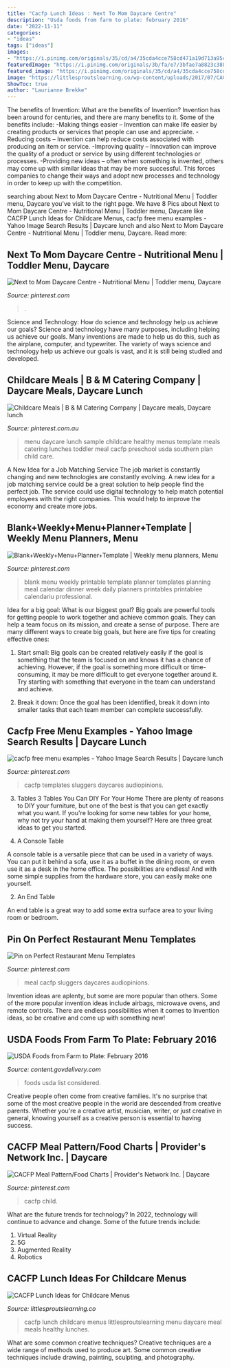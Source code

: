 ```yaml
---
title: "Cacfp Lunch Ideas : Next To Mom Daycare Centre"
description: "Usda foods from farm to plate: february 2016"
date: "2022-11-11"
categories:
- "ideas"
tags: ["ideas"]
images:
- "https://i.pinimg.com/originals/35/cd/a4/35cda4cce758cd471a19d713a95c1918.jpg"
featuredImage: "https://i.pinimg.com/originals/3b/fa/e7/3bfae7a8823c3883ccce6234ab5e3591.jpg"
featured_image: "https://i.pinimg.com/originals/35/cd/a4/35cda4cce758cd471a19d713a95c1918.jpg"
image: "https://littlesproutslearning.co/wp-content/uploads/2017/07/CACFP-Lunch-Ideas-for-Childcare.jpg"
ShowToc: true
author: "Laurianne Brekke"
---
```



The benefits of Invention: What are the benefits of Invention?
Invention has been around for centuries, and there are many benefits to it. Some of the benefits include: 
-Making things easier – Invention can make life easier by creating products or services that people can use and appreciate. 
-Reducing costs – Invention can help reduce costs associated with producing an item or service. 
-Improving quality – Innovation can improve the quality of a product or service by using different technologies or processes. 
-Providing new ideas – often when something is invented, others may come up with similar ideas that may be more successful. This forces companies to change their ways and adopt new processes and technology in order to keep up with the competition.

	

		
searching about Next to Mom Daycare Centre - Nutritional Menu | Toddler menu, Daycare you've visit to the right page. We have 8 Pics about Next to Mom Daycare Centre - Nutritional Menu | Toddler menu, Daycare like CACFP Lunch Ideas for Childcare Menus, cacfp free menu examples - Yahoo Image Search Results | Daycare lunch and also Next to Mom Daycare Centre - Nutritional Menu | Toddler menu, Daycare. Read more:
		
    
## Next To Mom Daycare Centre - Nutritional Menu | Toddler Menu, Daycare

<img loading=lazy src="https://i.pinimg.com/originals/3b/fa/e7/3bfae7a8823c3883ccce6234ab5e3591.jpg" onerror="this.onerror=null;this.src='https://tse4.mm.bing.net/th?id=OIP.QKuUgp89QCARYD99Gd9eUAHaFu&amp;pid=15.1';" alt="Next to Mom Daycare Centre - Nutritional Menu | Toddler menu, Daycare">

_Source: pinterest.com_

>. 

	

Science and Technology: How do science and technology help us achieve our goals?
Science and technology have many purposes, including helping us achieve our goals. Many inventions are made to help us do this, such as the airplane, computer, and typewriter. The variety of ways science and technology help us achieve our goals is vast, and it is still being studied and developed.

    
## Childcare Meals | B &amp; M Catering Company | Daycare Meals, Daycare Lunch

<img loading=lazy src="https://i.pinimg.com/736x/91/c5/08/91c50800f2980b791685f17daade5407--childcare-menu-ideas-daycare-menu.jpg" onerror="this.onerror=null;this.src='https://tse4.mm.bing.net/th?id=OIP.DXoy9C2Dl9ZPk4TScQD5wwHaJn&amp;pid=15.1';" alt="Childcare Meals | B &amp; M Catering Company | Daycare meals, Daycare lunch">

_Source: pinterest.com.au_

>menu daycare lunch sample childcare healthy menus template meals catering lunches toddler meal cacfp preschool usda southern plan child care. 

	

A New Idea for a Job Matching Service
The job market is constantly changing and new technologies are constantly evolving. A new idea for a job matching service could be a great solution to help people find the perfect job. The service could use digital technology to help match potential employees with the right companies. This would help to improve the economy and create more jobs.

    
## Blank+Weekly+Menu+Planner+Template | Weekly Menu Planners, Menu

<img loading=lazy src="https://i.pinimg.com/originals/43/8f/f3/438ff36edeb31c3e47c1eae3ef7a01ae.png" onerror="this.onerror=null;this.src='https://tse2.mm.bing.net/th?id=OIP.euOdlxi7mDwmmm0csxXMegHaFu&amp;pid=15.1';" alt="Blank+Weekly+Menu+Planner+Template | Weekly menu planners, Menu">

_Source: pinterest.com_

>blank menu weekly printable template planner templates planning meal calendar dinner week daily planners printables printablee calendariu professional. 

	

Idea for a big goal: What is our biggest goal?
Big goals are powerful tools for getting people to work together and achieve common goals. They can help a team focus on its mission, and create a sense of purpose. 
There are many different ways to create big goals, but here are five tips for creating effective ones: 

1. Start small: Big goals can be created relatively easily if the goal is something that the team is focused on and knows it has a chance of achieving. However, if the goal is something more difficult or time-consuming, it may be more difficult to get everyone together around it. Try starting with something that everyone in the team can understand and achieve. 

2. Break it down: Once the goal has been identified, break it down into smaller tasks that each team member can complete successfully.

    
## Cacfp Free Menu Examples - Yahoo Image Search Results | Daycare Lunch

<img loading=lazy src="https://i.pinimg.com/originals/9b/15/3c/9b153c272d6dc807b7772149f86f1a25.jpg" onerror="this.onerror=null;this.src='https://tse4.mm.bing.net/th?id=OIP.6GFhvlzjvUZjDRKbufhcgAHaFq&amp;pid=15.1';" alt="cacfp free menu examples - Yahoo Image Search Results | Daycare lunch">

_Source: pinterest.com_

>cacfp templates sluggers daycares audiopinions. 

	

3. Tables
3 Tables You Can DIY For Your Home
There are plenty of reasons to DIY your furniture, but one of the best is that you can get exactly what you want. If you're looking for some new tables for your home, why not try your hand at making them yourself? Here are three great ideas to get you started.

1. A Console Table

A console table is a versatile piece that can be used in a variety of ways. You can put it behind a sofa, use it as a buffet in the dining room, or even use it as a desk in the home office. The possibilities are endless! And with some simple supplies from the hardware store, you can easily make one yourself.

2. An End Table

An end table is a great way to add some extra surface area to your living room or bedroom.

    
## Pin On Perfect Restaurant Menu Templates

<img loading=lazy src="https://i.pinimg.com/originals/35/cd/a4/35cda4cce758cd471a19d713a95c1918.jpg" onerror="this.onerror=null;this.src='https://tse4.mm.bing.net/th?id=OIP.vu-i4nm66a81Z4jUSNwyHwHaFq&amp;pid=15.1';" alt="Pin on Perfect Restaurant Menu Templates">

_Source: pinterest.com_

>meal cacfp sluggers daycares audiopinions. 

	

Invention ideas are aplenty, but some are more popular than others. Some of the more popular invention ideas include airbags, microwave ovens, and remote controls. There are endless possibilities when it comes to Invention ideas, so be creative and come up with something new!

    
## USDA Foods From Farm To Plate: February 2016

<img loading=lazy src="http://content.govdelivery.com/attachments/fancy_images/USFNS/2016/02/766688/809787/sy17-fal_crop.jpg" onerror="this.onerror=null;this.src='https://tse2.mm.bing.net/th?id=OIP.tP0HD8A3CaTBq1Z-VTB_tgHaFs&amp;pid=15.1';" alt="USDA Foods from Farm to Plate: February 2016">

_Source: content.govdelivery.com_

>foods usda list considered. 

	

Creative people often come from creative families. It's no surprise that some of the most creative people in the world are descended from creative parents. Whether you're a creative artist, musician, writer, or just creative in general, knowing yourself as a creative person is essential to having success.

    
## CACFP Meal Pattern/Food Charts | Provider&#039;s Network Inc. | Daycare

<img loading=lazy src="https://i.pinimg.com/originals/ee/03/03/ee0303e91e0ffc79f62af2e937902e45.jpg" onerror="this.onerror=null;this.src='https://tse2.mm.bing.net/th?id=OIP.-krUknYfWh9d3Zt7Dk0D0QHaJl&amp;pid=15.1';" alt="CACFP Meal Pattern/Food Charts | Provider&#039;s Network Inc. | Daycare">

_Source: pinterest.com_

>cacfp child. 

	

What are the future trends for technology?
In 2022, technology will continue to advance and change. Some of the future trends include: 
1. Virtual Reality 
2. 5G 
3. Augmented Reality 
4. Robotics 

    
## CACFP Lunch Ideas For Childcare Menus

<img loading=lazy src="https://littlesproutslearning.co/wp-content/uploads/2017/07/CACFP-Lunch-Ideas-for-Childcare.jpg" onerror="this.onerror=null;this.src='https://tse1.mm.bing.net/th?id=OIP.xv0fnThg_BTSJZEpAePfegHaO0&amp;pid=15.1';" alt="CACFP Lunch Ideas for Childcare Menus">

_Source: littlesproutslearning.co_

>cacfp lunch childcare menus littlesproutslearning menu daycare meal meals healthy lunches. 

	

What are some common creative techniques?
Creative techniques are a wide range of methods used to produce art. Some common creative techniques include drawing, painting, sculpting, and photography.

